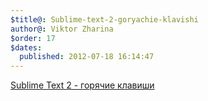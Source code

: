 ```yaml
---
$title@: Sublime-text-2-goryachie-klavishi
author@: Viktor Zharina
$order: 17
$dates:
  published: 2012-07-18 16:14:47
---
```

<a href="https://dl.dropbox.com/u/6941254/sublime_shortcuts.png">Sublime Text 2 - горячие клавиши</a>